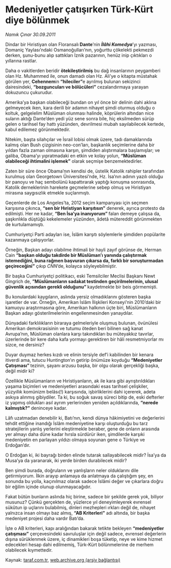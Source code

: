 # Medeniyetler çatışırken Türk-Kürt diye bölünmek

*Namık Çınar 30.09.2011*

<div class="yazi"><p>Dindar bir Hıristiyan olan Floransalı<b> Dante</b>’nin <b><i>İlâhi Komedya</i></b>’yı yazması, Domaniç Yaylası’ndaki Osmanoğulları’nın, yoğurttu çökelekti pekmezdi derken, şunu-bunu alıp sattıkları İznik pazarının, henüz inip çıktıkları o yıllarına rastlar.</p>
<p>Daha o vakitlerden beridir <b>ötekileştirilmiş</b> bu dağ insanlarının peygamberi olan Hz. Muhammed ile, onun damadı olan Hz. Ali’ye o kitapta müstahak görülen yer, <b>Cehennem</b>in <b>“hileciler”</b>e ayrılmış bulunan sekizinci dairesindeki, <b>“bozguncuları ve bölücüleri”</b> cezalandırmaya yarayan dokuzuncu çukurudur.</p>
<p>Amerika’ya başkan olabileceği bundan on yıl önce bir delinin dahi aklına gelmeyecek iken, kara derili bir adamın nihayet şimdi oturmuş olduğu o koltuk, gelgelelim Müslüman olunması halinde, köprülerin altından nice suların aktığı Dante’den yedi yüz sene sonra bile, hiç eksilmeden sürüp gelen o tarihsel fay hattı yüzünden, devrilmesi mubah sayılabilecek kertede, kabul edilemez görünmektedir.</p>
<p>Nitekim, başta silahçılar ve İsrail lobisi olmak üzere, tadı damaklarında kalmış olan Bush çizgisinin neo-con’ları, başkanlık seçimlerine daha bir yıldan fazla zaman olmasına karşın, şimdiden alıştırmalara başlamışlar; ve galiba, Obama’yı yıpratmadaki en etkin ve kolay yolun, <b>“Müslüman olabileceği ihtimalini işlemek”</b> olarak seçmişe benzemektedirler.</p>
<p>Zaten bir süre önce Obama’nın kendisi de, üstelik Katolik rahipler tarafından kurulmuş olan Georgetown Üniversitesi’nde, Hz. İsa’nın adının yazılı olduğu bir panoyu ve haç sembolünü kapattırarak yaptığı konuşma sonrasında, Katolik derneklerinin harekete geçmelerine sebep olmuş ve Hıristiyan mirasına saygısızlık etmekle suçlanmıştı.</p>
<p>Geçenlerde de Los Angeles’ta, 2012 seçim kampanyası için seçmen karşısına çıkınca, <b>“sen bir Hıristiyan karşıtısın”</b> denerek, ayrıca protesto da edilmişti. Her ne kadar, <b>“Ben İsa’ya inanıyorum” </b>falan demeye çalışsa da, şaşkınlıkla düştüğü kekelemeler yüzünden, âdetâ mütereddit görünmekten de kurtulamamıştı.</p>
<p>Cumhuriyetçi Parti adayları ise, İslâm karşıtı söylemlerle şimdiden popülarite kazanmaya çalışıyorlar.</p>
<p>Örneğin, Başkan adayı olabilme ihtimali bir hayli zayıf görünse de, Herman Cain <b>“başkan olduğu takdirde bir Müslüman’ı yanında çalıştırmak istemediğini, buna rağmen başvuran çıkarsa da, farklı bir soruşturmadan geçireceğini”</b> çıkıp <i>CNN</i>’de, kolayca söyleyebilmiştir.</p>
<p>Bir başka Cumhuriyetçi politikacı, eski Temsilciler Meclisi Başkanı Newt Gingrich de, <b>”Müslümanların sadakat testinden</b> <b>geçirilmelerinin, ulusal güvenlik açısından gerekli olduğunu” </b>kaydetmekte bir beis görmemişti. </p>
<p>Bu konulardaki kaygıların, aslında yersiz olmadıklarını gösteren başka işaretler de var. Örneğin, Amerikan İslâm İlişkileri Konseyi’nin 2010’daki bir kamuoyu araştırmasına göre, Amerikan halkının üçte biri, Müslümanların Başkan adayı gösterilmelerinin engellenmesinden yanaydılar.</p>
<p>Dünyadaki farklılıkların biraraya gelmeleriyle oluşmuş bulunan, övünülesi Amerikan demokrasisinin ve tutumu öteden beri bilinen sağ kanat Avrupa’nın, Müslüman olanlara karşı takındıkları bu müteyakkız tavırlar, üzerlerinde bir kere daha kafa yormayı gerektiren bir hâli resmetmiyorlar mı sizce, ne dersiniz?</p>
<p>Duyar duymaz herkes kızdı ve elinin tersiyle def’i kabilinden bir kenara itiverdi ama, tutucu Huntington’ın getirip önümüze koyduğu <b>“Medeniyetler Çatışması” </b>tezinin, şayanı arzusu başka, bir olgu olarak gerçekliği başka, değil midir ki?</p>
<p>Özellikle Müslümanların ve Hıristiyanların, ak ile kara gibi ayrıştırıldıkları yaşama biçimleri ve medeniyetleri arasındaki esas tarihsel çelişkiler, yüzyıllık komünizm belâsı(!) karşısında, işbirliklerini dahi içererek, adeta askıya alınmış gibiydiler. Ta ki, bu soğuk savaş süreci bitip de, eski defterler iz yapmış oldukları asıl ayrım yerlerinden yeniden açıldıklarında, <b>“nerede kalmıştık?”</b> deninceye kadar.</p>
<p>Lâfı uzatmadan denebilir ki, Batı’nın, kendi dünya hâkimiyetini ve değerlerini tehdit ettiğine inandığı İslâm medeniyetine karşı oluşturduğu bu tarz stratejilerin yanlış yerlerini eleştirmekle beraber, gene de onların arasında yer almayı daha düne kadar hırsla sürdürür iken, şimdilerde karşıki medeniyetin en parlayan yıldızı olmaya soyunan gene o Türkiye ve Erdoğan’dır.</p>
<p>O Erdoğan ki, iki bayrağı birden elinde tutarak sallayabilecek midir? İsa’ya da Musa’ya da yaranarak, iki yerde birden durabilecek midir?</p>
<p>Ben şimdi burada, doğruların ve yanlışların neler olduklarını dile getirmiyorum. İlkin arayıp anlamaya da anlatmaya da çalıştığım şey, en sonunda bu yolla, kaçınılmaz olarak sadece İslâmi değer ve çıkarlara doğru bir eğilim içinde olunup olunmayacağıdır.</p>
<p>Fakat bütün bunların aslında hiç birine, sadece bir şekilde gerek yok, biliyor musunuz? Çünkü gerçekten de, yüzlerce yıl deneyimleyerek evrensel sükûtun ip uçlarını bulabilmiş, dinleri mezhepleri ırkları değil de, nihayet yalnızca insan olmayı baz almış, <b>“AB Kriterleri”</b> adı altında, bir başka medeniyet projesi daha vardır Batı’da.</p>
<p>İşte o AB kriterleri, kapı aralığından bakarak tetikte bekleyen <b>“medeniyetler</b> <b>çatışması”</b> çerçevesindeki savruluşlar için değil sadece, evrensel değerlerin dışına sürüklenmek üzere, iç dinamikleri boşa tüketip, neye ve kime hizmet edecekleri hesap dahi edilmemiş, Türk-Kürt bölünmelerine de merhem olabilecek kıymettedir. </p>
</div>

Kaynak: [taraf.com.tr](http://www.taraf.com.tr/namik-cinar/makale-medeniyetler-catisirken-turk-kurt-diye-bolunmek.htm), [web.archive.org (arşiv bağlantısı)](http://web.archive.org/web/20130623235745/http://www.taraf.com.tr/namik-cinar/makale-medeniyetler-catisirken-turk-kurt-diye-bolunmek.htm)
